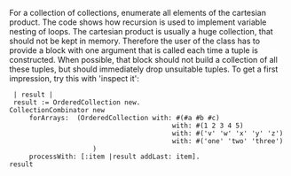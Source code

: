 For a collection of collections, enumerate all elements of the cartesian product. The code shows how recursion is used to implement variable nesting of loops.The cartesian product is usually a huge collection, that should not be kept in memory. Therefore the user of the class has to provide a block with one argument that is called each time a tuple is constructed. When possible, that block should not build a collection of all these tuples, but should immediately drop unsuitable tuples. To get a first impression, try this with 'inspect it':     | result |     result := OrderedCollection new.    CollectionCombinator new         forArrays:  (OrderedCollection with: #(#a #b #c)                                             with: #(1 2 3 4 5)                                             with: #('v' 'w' 'x' 'y' 'z')                                             with: #('one' 'two' 'three')                         )         processWith: [:item |result addLast: item].    result         
